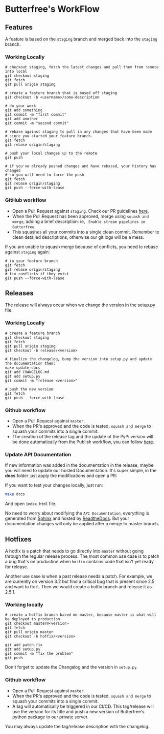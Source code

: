 # Butterfree's WorkFlow

## Features

A feature is based on the `staging` branch and merged back into the `stagimg` branch.


### Working Locally

```
# checkout staging, fetch the latest changes and pull them from remote into local
git checkout staging
git fetch
git pull origin staging

# create a feature branch that is based off staging
git checkout -b <username>/some-description

# do your work
git add something
git commit -m "first commit"
git add another
git commit -m "second commit"

# rebase against staging to pull in any changes that have been made
# since you started your feature branch.
git fetch
git rebase origin/staging

# push your local changes up to the remote
git push

# if you've already pushed changes and have rebased, your history has changed
# so you will need to force the push
git fetch
git rebase origin/staging
git push --force-with-lease
````


### GitHub workflow

- Open a Pull Request against `staging`. Check our PR guidelines [here](https://github.com/quintoandar/butterfree/blob/master/CONTRIBUTING.md#pull-request-guideline).
- When the Pull Request has been approved, merge using `squash and merge`, adding a brief description:
ie, ` Enable stream pipelines in Butterfree`.
- This squashes all your commits into a single clean commit. Remember to clean detailed descriptions, otherwise our git logs will be a mess.

If you are unable to squash merge because of conflicts, you need to rebase against `staging` again:

```
# in your feature branch
git fetch
git rebase origin/staging
# fix conflicts if they exist
git push --force-with-lease
```


## Releases

The release will always occur when we change the version in the setup.py file.


### Working Locally

```
# create a feature branch
git checkout staging
git fetch
git pull origin staging
git checkout -b release/<version>

# finalize the changelog, bump the version into setup.py and update the documentation then:
make update-docs
git add CHANGELOG.md
git add setup.py
git commit -m "release <version>"

# push the new version
git fetch
git push --force-with-lease
```

### Github workflow

- Open a Pull Request against `master`.
- When the PR's approved and the code is tested, `squash and merge` to squash your commits into a single commit.
- The creation of the release tag and the update of the PyPi version will be done 
automatically from the Publish workflow, you can follow [here](https://github.com/quintoandar/butterfree/actions?query=workflow%3APublish).

### Update API Documentation

If new information was added in the documentation in the release, maybe you will need to update our hosted Documentation. It's super simple, in the **docs** folder just apply the modifications and open a PR:

If you want to test your changes locally, just run:
 
```bash
make docs
```

And open `index.html` file. 

No need to worry about modifying the `API Documentation`,  everything is generated from [Sphinx](https://www.sphinx-doc.org/en/master/index.html) and hosted by [ReadtheDocs](https://readthedocs.org/). But your documentation changes will only be applied after a merge to master branch.


## Hotfixes

A hotfix is a patch that needs to go directly into `master` without going through the regular release process.
The most common use case is to patch a bug that's on production when `hotfix` contains code that isn't yet ready for release.

Another use case is when a past release needs a patch. For example, we are currently on version 3.2 but find a critical 
bug that is present since 2.5 and want to fix it. Then we would create a hotfix branch and release it as 2.5.1.

### Working locally

```
# create a hotfix branch based on master, because master is what will be deployed to production
git checkout master@<version>
git fetch
git pull origin master
git checkout -b hotfix/<version>

git add patch.fix
git add setup.py
git commit -m "fix the problem"
git push
```

Don't forget to update the Changelog and the version in `setup.py`.

### Github workflow

- Open a Pull Request against `master`.
- When the PR's approved and the code is tested, `squash and merge` to squash your commits into a single commit.
- A tag will automatically be triggered in our CI/CD. This tag/release will use the version for its title and push a new version
of Butterfree's python package to our private server.

You may always update the tag/release description with the changelog.
